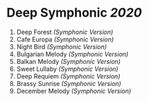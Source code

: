 # Deep Symphonic *2020*

1. Deep Forest *(Symphonic Version)*
2. Cafe Europa *(Symphonic Version)*
3. Night Bird *(Symphonic Version)*
4. Bulgarian Melody *(Symphonic Version)*
5. Balkan Melody *(Symphonic Version)*
6. Sweet Lullaby *(Symphonic Version)*
7. Deep Requiem *(Symphonic Version)*
8. Brassy Sunrise *(Symphonic Version)*
9. December Melody *(Symphonic Version)*
